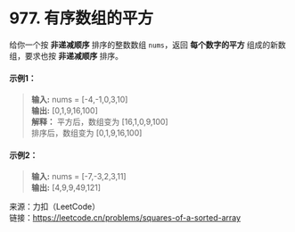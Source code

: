 # 977. 有序数组的平方  
给你一个按 **非递减顺序** 排序的整数数组 ```nums```，返回 **每个数字的平方** 组成的新数组，要求也按 **非递减顺序** 排序。 
#### 示例1：
> **输入:**  nums = [-4,-1,0,3,10]  
> **输出:**  [0,1,9,16,100]  
> **解释：** 平方后，数组变为 [16,1,0,9,100]  
> 排序后，数组变为 [0,1,9,16,100]  
#### 示例2：
> **输入:**  nums = [-7,-3,2,3,11]  
> **输出:**  [4,9,9,49,121]  

来源：力扣（LeetCode）   
链接：https://leetcode.cn/problems/squares-of-a-sorted-array
